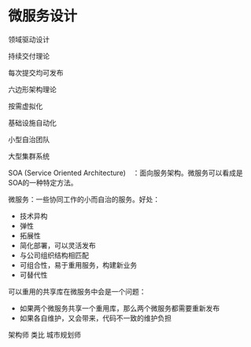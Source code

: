 # 微服务设计

领域驱动设计

持续交付理论

每次提交均可发布

六边形架构理论

按需虚拟化

基础设施自动化

小型自治团队

大型集群系统



SOA (Service Oriented Architecture)　：面向服务架构。微服务可以看成是SOA的一种特定方法。

微服务：一些协同工作的小而自治的服务。好处：

- 技术异构
- 弹性
- 拓展性
- 简化部署，可以灵活发布
- 与公司组织结构相匹配
- 可组合性，易于重用服务，构建新业务
- 可替代性

可以重用的共享库在微服务中会是一个问题：

- 如果两个微服务共享一个重用库，那么两个微服务都需要重新发布
- 如果各自维护，又会带来，代码不一致的维护负担

架构师 类比 城市规划师








